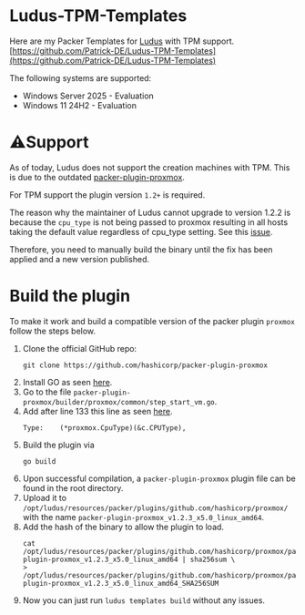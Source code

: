 # Ludus-TPM-Templates
Here are my Packer Templates for [Ludus](https://gitlab.com/badsectorlabs/ludus/-/tree/main?ref_type=heads) with TPM support.
[https://github.com/Patrick-DE/Ludus-TPM-Templates](https://github.com/Patrick-DE/Ludus-TPM-Templates)

The following systems are supported:
* Windows Server 2025 - Evaluation
* Windows 11 24H2 - Evaluation

# ⚠️Support
As of today, Ludus does not support the creation machines with TPM. This is due to the outdated [packer-plugin-proxmox](https://github.com/hashicorp/packer-plugin-proxmox).

For TPM support the plugin version `1.2+` is required.

The reason why the maintainer of Ludus cannot upgrade to version 1.2.2 is because the `cpu_type` is not being passed to proxmox resulting in all hosts taking the default value regardless of cpu_type setting. See this [issue](https://github.com/hashicorp/packer-plugin-proxmox/issues/307).

Therefore, you need to manually build the binary until the fix has been applied and a new version published.

# Build the plugin
To make it work and build a compatible version of the packer plugin `proxmox` follow the steps below.

1. Clone the official GitHub repo:  
    ```
    git clone https://github.com/hashicorp/packer-plugin-proxmox
    ```    
2. Install GO as seen [here](https://go.dev/doc/install).
3. Go to the file `packer-plugin-proxmox/builder/proxmox/common/step_start_vm.go`.
4. Add after line 133 this line as seen [here](https://github.com/hashicorp/packer-plugin-proxmox/pull/308/files).
   ```
   Type:    (*proxmox.CpuType)(&c.CPUType),
   ```
5. Build the plugin via
   ```
   go build
   ```
6. Upon successful compilation, a `packer-plugin-proxmox` plugin file can be found in the root directory.
7. Upload it to `/opt/ludus/resources/packer/plugins/github.com/hashicorp/proxmox/` with the name `packer-plugin-proxmox_v1.2.3_x5.0_linux_amd64`.
8. Add the hash of the binary to allow the plugin to load. 
    ```
    cat /opt/ludus/resources/packer/plugins/github.com/hashicorp/proxmox/packer-plugin-proxmox_v1.2.3_x5.0_linux_amd64 | sha256sum \
    > /opt/ludus/resources/packer/plugins/github.com/hashicorp/proxmox/packer-plugin-proxmox_v1.2.3_x5.0_linux_amd64_SHA256SUM
    ```
9. Now you can just run `ludus templates build` without any issues.